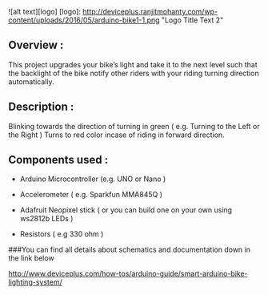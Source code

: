 
![alt text][logo]
[logo]: http://deviceplus.ranjitmohanty.com/wp-content/uploads/2016/05/arduino-bike1-1.png "Logo Title Text 2"


## Overview :

This project upgrades your bike’s light and take it to the next level such that the backlight of the bike notify other riders with your riding turning direction automatically.

## Description :

Blinking towards the direction of turning in green ( e.g. Turning to the Left or the Right ) 
Turns to red color incase of riding in forward direction.

## Components used :

* Arduino Microcontroller (e.g. UNO or Nano )

* Accelerometer ( e.g. Sparkfun MMA845Q )

* Adafruit Neopixel stick ( or you can build one on your own using ws2812b LEDs ) 

* Resistors ( e.g 330 ohm )




###You can find all details about schematics and documentation down in the link below 

http://www.deviceplus.com/how-tos/arduino-guide/smart-arduino-bike-lighting-system/
